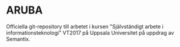 # ARUBA
Officiella git-repository till arbetet i kursen "Självständigt arbete i informationsteknologi" VT2017 på Uppsala Universitet på uppdrag av Semantix.
